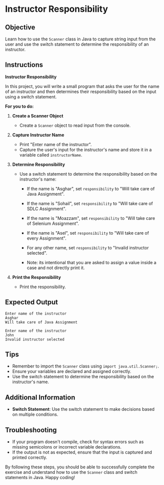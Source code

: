 # Instructor Responsibility

## Objective
Learn how to use the `Scanner` class in Java to capture string input from the user and use the switch statement to determine the responsibility of an instructor.

## Instructions

**Instructor Responsibility**

In this project, you will write a small program that asks the user for the name of an instructor and then determines their responsibility based on the input using a switch statement.

**For you to do:**

1. **Create a Scanner Object**
    - Create a `Scanner` object to read input from the console.

2. **Capture Instructor Name**
    - Print "Enter name of the instructor".
    - Capture the user's input for the instructor's name and store it in a variable called `instructorName`.

3. **Determine Responsibility**
    - Use a switch statement to determine the responsibility based on the instructor's name:
        - If the name is "Asghar", set `responsibility` to "Will take care of Java Assignment".
        - If the name is "Sohail", set `responsibility` to "Will take care of SDLC Assignment".
        - If the name is "Moazzam", set `responsibility` to "Will take care of Selenium Assignment".
        - If the name is "Asel", set `responsibility` to "Will take care of every Assignment".
        - For any other name, set `responsibility` to "Invalid instructor selected".

        - Note: its intentional that you are asked to assign a value inside a case and not directly print it.
4. **Print the Responsibility**
    - Print the responsibility.

## Expected Output
```
Enter name of the instructor
Asghar
Will take care of Java Assignment
```

```
Enter name of the instructor
John
Invalid instructor selected
```

## Tips
- Remember to import the `Scanner` class using `import java.util.Scanner;`.
- Ensure your variables are declared and assigned correctly.
- Use the switch statement to determine the responsibility based on the instructor's name.

## Additional Information
- **Switch Statement**: Use the switch statement to make decisions based on multiple conditions.

## Troubleshooting
- If your program doesn't compile, check for syntax errors such as missing semicolons or incorrect variable declarations.
- If the output is not as expected, ensure that the input is captured and printed correctly.

By following these steps, you should be able to successfully complete the exercise and understand how to use the `Scanner` class and switch statements in Java. Happy coding!
